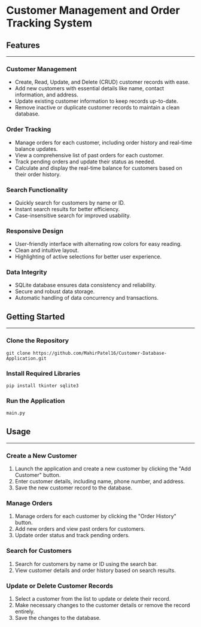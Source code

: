 # Customer Management and Order Tracking System

## Features
------------

### Customer Management
* Create, Read, Update, and Delete (CRUD) customer records with ease.
* Add new customers with essential details like name, contact information, and address.
* Update existing customer information to keep records up-to-date.
* Remove inactive or duplicate customer records to maintain a clean database.

### Order Tracking
* Manage orders for each customer, including order history and real-time balance updates.
* View a comprehensive list of past orders for each customer.
* Track pending orders and update their status as needed.
* Calculate and display the real-time balance for customers based on their order history.
### Search Functionality
* Quickly search for customers by name or ID.
* Instant search results for better efficiency.
* Case-insensitive search for improved usability.

### Responsive Design
* User-friendly interface with alternating row colors for easy reading.
* Clean and intuitive layout.
* Highlighting of active selections for better user experience.
### Data Integrity
* SQLite database ensures data consistency and reliability.
* Secure and robust data storage.
* Automatic handling of data concurrency and transactions.

## Getting Started
---------------

### Clone the Repository
```
git clone https://github.com/MahirPatel16/Customer-Database-Application.git
```

### Install Required Libraries
```
pip install tkinter sqlite3
```

### Run the Application
```python 
main.py
```


## Usage
-----

### Create a New Customer
1. Launch the application and create a new customer by clicking the "Add Customer" button.
2. Enter customer details, including name, phone number, and address.
3. Save the new customer record to the database.

### Manage Orders
1. Manage orders for each customer by clicking the "Order History" button.
2. Add new orders and view past orders for customers.
3. Update order status and track pending orders.
### Search for Customers
1. Search for customers by name or ID using the search bar.
2. View customer details and order history based on search results.

### Update or Delete Customer Records
1. Select a customer from the list to update or delete their record.
2. Make necessary changes to the customer details or remove the record entirely.
3. Save the changes to the database.
<!-- ## Contributing
------------

Contributions are welcome! If you'd like to contribute to this project, please fork the repository and submit a pull request.

* Report bugs or suggest features via the issue tracker.
* Follow the project's code style and guidelines. -->
<!-- ## License
-------

This project is licensed under the MIT License. See [LICENSE](LICENSE) for details. -->

<!-- 
## Acknowledgments
----------------

* Tkinter for the GUI framework -->
<!-- * SQLite for the database management system -->
